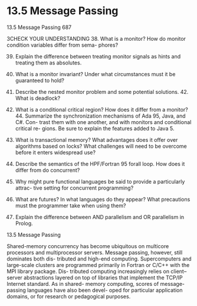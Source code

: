# 13.5 Message Passing

13.5 Message Passing 687

3CHECK YOUR UNDERSTANDING 38. What is a monitor? How do monitor condition variables differ from sema- phores?

39. Explain the difference between treating monitor signals as hints and treating them as absolutes.

40. What is a monitor invariant? Under what circumstances must it be guaranteed to hold?

41. Describe the nested monitor problem and some potential solutions. 42. What is deadlock?

43. What is a conditional critical region? How does it differ from a monitor? 44. Summarize the synchronization mechanisms of Ada 95, Java, and C#. Con- trast them with one another, and with monitors and conditional critical re- gions. Be sure to explain the features added to Java 5.

45. What is transactional memory? What advantages does it offer over algorithms based on locks? What challenges will need to be overcome before it enters widespread use?

46. Describe the semantics of the HPF/Fortran 95 forall loop. How does it differ from do concurrent?

47. Why might pure functional languages be said to provide a particularly attrac- tive setting for concurrent programming?

48. What are futures? In what languages do they appear? What precautions must the programmer take when using them?

49. Explain the difference between AND parallelism and OR parallelism in Prolog.

13.5 Message Passing

Shared-memory concurrency has become ubiquitous on multicore processors and multiprocessor servers. Message passing, however, still dominates both dis- tributed and high-end computing. Supercomputers and large-scale clusters are programmed primarily in Fortran or C/C++ with the MPI library package. Dis- tributed computing increasingly relies on client–server abstractions layered on top of libraries that implement the TCP/IP Internet standard. As in shared- memory computing, scores of message-passing languages have also been devel- oped for particular application domains, or for research or pedagogical purposes.

